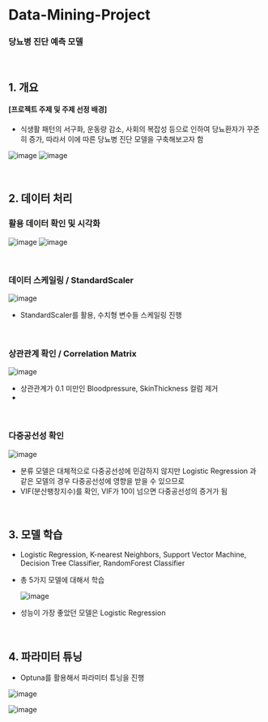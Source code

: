 # Data-Mining-Project

### 당뇨병 진단 예측 모델

<br/>


## 1. 개요
#### [프로젝트 주제 및 주제 선정 배경]
+ 식생활 패턴의 서구화, 운동량 감소, 사회의 복잡성 등으로 인하여 당뇨환자가 꾸준히 증가, 따라서 이에 따른 당뇨병 진단 모델을 구축해보고자 함

![image](https://github.com/jiseong99/Data-Mining-Project/assets/137580822/611c5d77-fbcd-4d75-91cd-ab675247549a)
![image](https://github.com/jiseong99/Data-Mining-Project/assets/137580822/b9477df0-cdf8-471f-b3ad-0ea55881d3f2)

<br/>

  
## 2. 데이터 처리
### 활용 데이터 확인 및 시각화
![image](https://github.com/jiseong99/Data-Mining-Project/assets/137580822/25334d3b-5a57-43f1-9c9e-1b8593403126)
![image](https://github.com/jiseong99/Data-Mining-Project/assets/137580822/3ad2aa9f-fc47-45d9-9bdc-dc8ba6c47a93)


<br/>


### 데이터 스케일링 / StandardScaler
![image](https://github.com/jiseong99/Data-Mining-Project/assets/137580822/d2258d6f-eca1-4c16-b8c1-5a89f74f3ac0)

+ StandardScaler를 활용, 수치형 변수들 스케일링 진행


<br/>

### 상관관계 확인 / Correlation Matrix
![image](https://github.com/jiseong99/Data-Mining-Project/assets/137580822/e611efc0-f4a2-46d8-94d3-df2aca4c2471)


+ 상관관계가 0.1 미만인 Bloodpressure, SkinThickness 컬럼 제거
+ 
<br/>

### 다중공선성 확인
![image](https://github.com/jiseong99/Data-Mining-Project/assets/137580822/f6a964e3-8c52-45ec-b751-10105aef7248)

+ 분류 모델은 대체적으로 다중공선성에 민감하지 않지만 Logistic Regression 과 같은 모델의 경우 다중공선성에 영향을 받을 수 있으므로
+ VIF(분산팽창지수)를 확인, VIF가 10이 넘으면 다중공선성의 증거가 됨

<br/>

## 3. 모델 학습

+ Logistic Regression, K-nearest Neighbors, Support Vector Machine, Decision Tree Classifier, RandomForest Classifier
+ 총 5가지 모델에 대해서 학습

  ![image](https://github.com/jiseong99/Data-Mining-Project/assets/137580822/dc7e60fc-73c8-4f40-af5b-c3e41e3c3edc)

+ 성능이 가장 좋았던 모델은 Logistic Regression

<br/>

## 4. 파라미터 튜닝

+ Optuna를 활용해서 파라미터 튜닝을 진행

![image](https://github.com/jiseong99/Data-Mining-Project/assets/137580822/fa2195bf-c014-4a9d-a61f-04835193fe0c)


![image](https://github.com/jiseong99/Data-Mining-Project/assets/137580822/675888d3-3820-4e99-8da9-cf528cff6f35)
